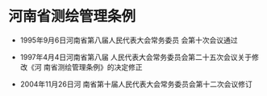 # 河南省测绘管理条例

- 1995年9月6日河南省第八届人民代表大会常务委员
会第十次会议通过

- 1997年4月4日河南省第八届
人民代表大会常务委员会第二十五次会议关于修改《河
南省测绘管理条例》的决定修正

- 2004年11月26日河
南省第十届人民代表大会常务委员会第十二次会议修订

<!-- INFO END -->
